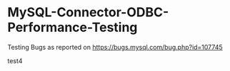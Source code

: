 # MySQL-Connector-ODBC-Performance-Testing
Testing Bugs as reported on https://bugs.mysql.com/bug.php?id=107745

test4